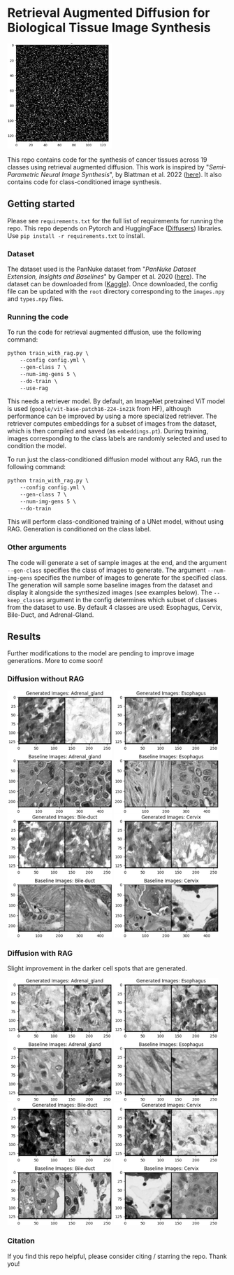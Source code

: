 # Retrieval Augmented Diffusion for Biological Tissue Image Synthesis

<img src="assets/cell-synthesis-eso.gif" alt="Esophagus" width="240" height="240" />

This repo contains code for the synthesis of cancer tissues across 19 classes using retrieval augmented diffusion. This work is inspired by "_Semi-Parametric Neural Image Synthesis_", by Blattman et al. 2022 ([here](https://arxiv.org/abs/2204.11824)). It also contains code for class-conditioned image synthesis.

## Getting started
Please see `requirements.txt` for the full list of requirements for running the repo. This repo depends on Pytorch and HuggingFace ([Diffusers](https://huggingface.co/docs/diffusers/en/index)) libraries. Use `pip install -r requirements.txt` to install.

### Dataset
The dataset used is the PanNuke dataset from "_PanNuke Dataset Extension, Insights and Baselines_" by Gamper et al. 2020 ([here](https://arxiv.org/abs/2003.10778)). The dataset can be downloaded from ([Kaggle](https://www.kaggle.com/datasets/andrewmvd/cancer-inst-segmentation-and-classification)). Once downloaded, the config file can be updated with the `root` directory corresponding to the `images.npy` and `types.npy` files.

### Running the code
To run the code for retrieval augmented diffusion, use the following command:
```
python train_with_rag.py \
    --config config.yml \
    --gen-class 7 \
    --num-img-gens 5 \
    --do-train \
    --use-rag
```
This needs a retriever model. By default, an ImageNet pretrained ViT model is used (`google/vit-base-patch16-224-in21k` from HF), although performance can be improved by using a more specialized retriever. The retriever computes embeddings for a subset of images from the dataset, which is then compiled and saved (as `embeddings.pt`). During training, images corresponding to the class labels are randomly selected and used to condition the model.

To run just the class-conditioned diffusion model without any RAG, run the following command:
```
python train_with_rag.py \
    --config config.yml \
    --gen-class 7 \
    --num-img-gens 5 \
    --do-train
```
This will perform class-conditioned training of a UNet model, without using RAG. Generation is conditioned on the class label.

### Other arguments
The code will generate a set of sample images at the end, and the argument `--gen-class` specifies the class of images to generate. The argument `--num-img-gens` specifies the number of images to generate for the specified class. The generation will sample some baseline images from the dataset and display it alongside the synthesized images (see examples below). The `--keep_classes` argument in the config determines which subset of classes from the dataset to use. By default 4 classes are used: Esophagus, Cervix, Bile-Duct, and Adrenal-Gland.

## Results
Further modifications to the model are pending to improve image generations. More to come soon!

### Diffusion without RAG

<p float="left">
    <img src="assets/Adrenal.png" alt="Adrenal" width="240" />
    <img src="assets/Esophagus.png" alt="Esophagus" width="240" />
    <img src="assets/Bile_duct.png" alt="Bile Duct" width="240" />
    <img src="assets/Cervix.png" alt="Cervix" width="240" />    
</p>

### Diffusion with RAG
Slight improvement in the darker cell spots that are generated.
<p float="left">
    <img src="assets/Adrenal_no_RAG.png" alt="Adrenal" width="240" />
    <img src="assets/Esophagus_no_RAG.png" alt="Esophagus" width="240" />
    <img src="assets/Bile_duct_no_RAG.png" alt="Bile Duct" width="240" />
    <img src="assets/Cervix_no_RAG.png" alt="Cervix" width="240" />    
</p>

### Citation
If you find this repo helpful, please consider citing / starring the repo. Thank you!
